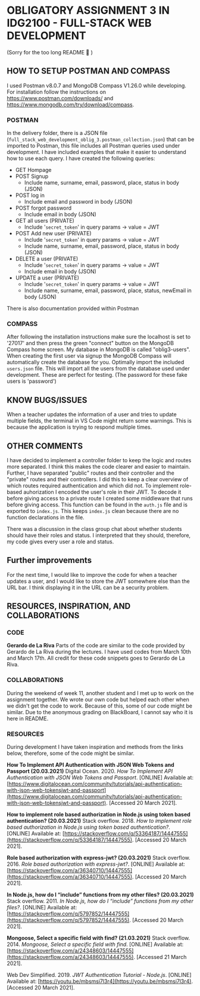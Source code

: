 # OBLIGATORY ASSIGNMENT 3 IN IDG2100 - FULL-STACK WEB DEVELOPMENT
(Sorry for the too long README 😬 )

## HOW TO SETUP POSTMAN AND COMPASS
I used Postman v8.0.7 and MongoDB Compass V1.26.0 while developing. For installation follow the instructions on https://www.postman.com/downloads/ and https://www.mongodb.com/try/download/compass.

### POSTMAN
In the delivery folder, there is a JSON file (`full_stack_web_development_oblig_3.postman_collection.json`) that can be imported to Postman, this file includes all Postman queries used under development. I have included examples that make it easier to understand how to use each query.
I have created the following queries: 
 - GET Hompage
 - POST Signup
	 - Include name, surname, email, password, place, status in body (JSON)
 - POST log in
	 - Include email and password in body (JSON)
 - POST forgot password
	 - Include email in body (JSON)
 - GET all users (PRIVATE)
	 - Include '`secret_token`' in query params -> value = JWT
 - POST Add new user (PRIVATE)
	 - Include '`secret_token`' in query params -> value = JWT
	 - Include name, surname, email, password, place, status in body (JSON)
 - DELETE a user (PRIVATE)
	 - Include '`secret_token`' in query params -> value = JWT
	 - Include  email in body (JSON)
 - UPDATE a user (PRIVATE)
	 - Include '`secret_token`' in query params -> value = JWT
	 - Include name, surname, email, password, place, status, newEmail in body (JSON)

There is also documentation provided within Postman

### COMPASS
After following the installation instructions make sure the localhost is set to '27017' and then press the green "connect" button on the MongoDB Compass home screen. My database in MongoDB is called "oblig3-users". When creating the first user via signup the MongoDB Compass will automatically create the database for you.
Optimally import the included `users.json` file. This will import all the users from the database used under development. These are perfect for testing. (The password for these fake users is 'password')

## KNOW BUGS/ISSUES
When a teacher updates the information of a user and tries to update multiple fields, the terminal in VS Code might return some warnings. This is because the application is trying to respond multiple times.

## OTHER COMMENTS
I have decided to implement a controller folder to keep the logic and routes more separated. I think this makes the code clearer and easier to maintain. Further, I have separated "public" routes and their controller and the "private" routes and their controllers. I did this to keep a clear overview of which routes required authentication and which did not.
To implement role-based auhorization I encoded the user's role in their JWT. To decode it before giving access to a private route I created some middleware that runs before giving access. This function can be found in the `auth.js` file and is exported to `index.js`. This keeps `index.js` clean because there are no function declarations in the file.

There was a discussion in the class group chat about whether students should have their roles and status. I interpreted that they should, therefore, my code gives every user a role and status.

## Further improvements
For the next time, I would like to improve the code for when a teacher updates a user, and I would like to store the JWT somewhere else than the URL bar. I think displaying it in the URL can be a security problem.

## RESOURCES, INSPIRATION, AND COLLABORATIONS
### CODE
**Gerardo de La Riva**
Parts of the code are similar to the code provided by Gerardo de La Riva during the lectures. I have used codes from March 10th and March 17th. All credit for these code snippets goes to Gerardo de La Riva.

### COLLABORATIONS
During the weekend of week 11, another student and I met up to work on the assignment together. We wrote our own code but helped each other when we didn't get the code to work. Because of this, some of our code might be similar. Due to the anonymous grading on BlackBoard, I cannot say who it is here in README.

### RESOURCES
During development I have taken inspiration and methods from the links below, therefore, some of the code might be similar.

**How To Implement API Authentication with JSON Web Tokens and Passport (20.03.2021)**
Digital Ocean. 2020. *How To Implement API Authentication with JSON Web Tokens and Passport*. [ONLINE] Available at: [https://www.digitalocean.com/community/tutorials/api-authentication-with-json-web-tokensjwt-and-passport](https://www.digitalocean.com/community/tutorials/api-authentication-with-json-web-tokensjwt-and-passport). [Accessed 20 March 2021].

**How to implement role based authorization in Node.js using token based authentication? (20.03.2021)**
Stack overflow. 2018. *How to implement role based authorization in Node.js using token based authentication?*. [ONLINE] Available at: [https://stackoverflow.com/q/53364187/14447555](https://stackoverflow.com/q/53364187/14447555). [Accessed 20 March 2021].

**Role based authorization with express-jwt? (20.03.2021)**
Stack overflow. 2016. *Role based authorization with express-jwt?*. [ONLINE] Available at: [https://stackoverflow.com/a/36340710/14447555](https://stackoverflow.com/a/36340710/14447555). [Accessed 20 March 2021].

**In Node.js, how do I “include” functions from my other files? (20.03.2021)**
Stack overflow. 2011. *In Node.js, how do I “include” functions from my other files?*. [ONLINE] Available at: [https://stackoverflow.com/q/5797852/14447555](https://stackoverflow.com/q/5797852/14447555). [Accessed 20 March 2021].

**Mongoose, Select a specific field with find? (21.03.2021)**
Stack overflow. 2014. *Mongoose, Select a specific field with find*. [ONLINE] Available at: [https://stackoverflow.com/a/24348603/14447555](https://stackoverflow.com/a/24348603/14447555). [Accessed 21 March 2021].

Web Dev Simplified. 2019. *JWT Authentication Tutorial - Node.js*. [ONLINE] Available at: [https://youtu.be/mbsmsi7l3r4](https://youtu.be/mbsmsi7l3r4). [Accessed 20 March 2021].